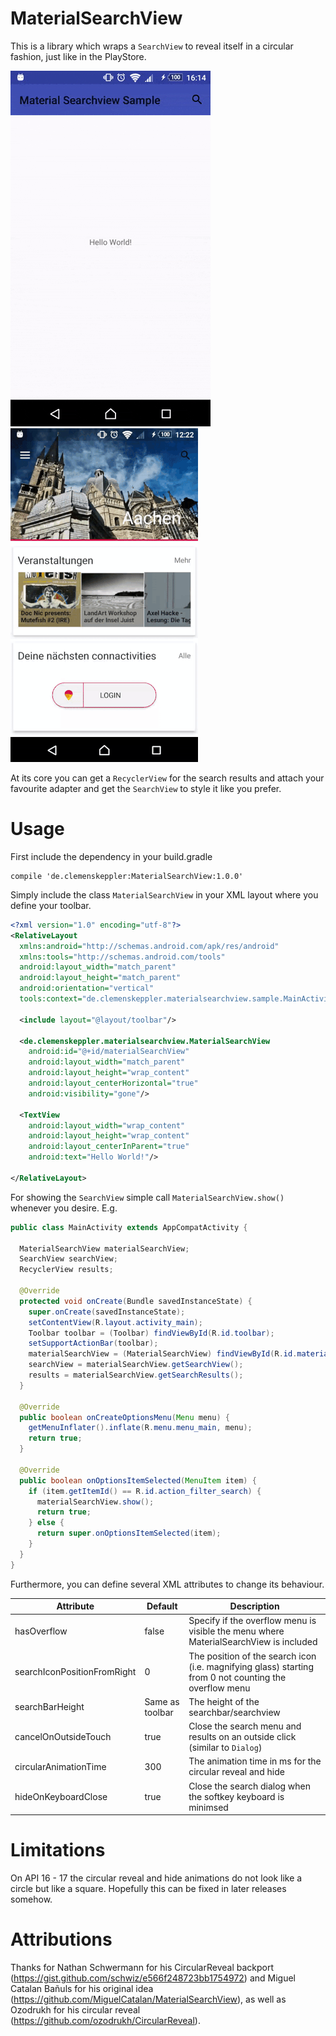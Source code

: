 # MaterialSearchView
This is a library which wraps a `SearchView` to reveal itself in a circular fashion, just like in the PlayStore.

![](/art/example_1.gif)
![](/art/example_2.gif)

At its core you can get a `RecyclerView` for the search results and attach your favourite adapter and get the 
`SearchView` to style it like you prefer.

# Usage
First include the dependency in your build.gradle
```
compile 'de.clemenskeppler:MaterialSearchView:1.0.0'
```

Simply include the class `MaterialSearchView` in your XML layout where you define your toolbar.

```xml
<?xml version="1.0" encoding="utf-8"?>
<RelativeLayout
  xmlns:android="http://schemas.android.com/apk/res/android"
  xmlns:tools="http://schemas.android.com/tools"
  android:layout_width="match_parent"
  android:layout_height="match_parent"
  android:orientation="vertical"
  tools:context="de.clemenskeppler.materialsearchview.sample.MainActivity">

  <include layout="@layout/toolbar"/>

  <de.clemenskeppler.materialsearchview.MaterialSearchView
    android:id="@+id/materialSearchView"
    android:layout_width="match_parent"
    android:layout_height="wrap_content"
    android:layout_centerHorizontal="true"
    android:visibility="gone"/>

  <TextView
    android:layout_width="wrap_content"
    android:layout_height="wrap_content"
    android:layout_centerInParent="true"
    android:text="Hello World!"/>

</RelativeLayout>
```

For showing the `SearchView` simple call `MaterialSearchView.show()` whenever you desire. E.g.

```Java
public class MainActivity extends AppCompatActivity {

  MaterialSearchView materialSearchView;
  SearchView searchView;
  RecyclerView results;

  @Override
  protected void onCreate(Bundle savedInstanceState) {
    super.onCreate(savedInstanceState);
    setContentView(R.layout.activity_main);
    Toolbar toolbar = (Toolbar) findViewById(R.id.toolbar);
    setSupportActionBar(toolbar);
    materialSearchView = (MaterialSearchView) findViewById(R.id.materialSearchView);
    searchView = materialSearchView.getSearchView();
    results = materialSearchView.getSearchResults();
  }

  @Override
  public boolean onCreateOptionsMenu(Menu menu) {
    getMenuInflater().inflate(R.menu.menu_main, menu);
    return true;
  }

  @Override
  public boolean onOptionsItemSelected(MenuItem item) {
    if (item.getItemId() == R.id.action_filter_search) {
      materialSearchView.show();
      return true;
    } else {
      return super.onOptionsItemSelected(item);
    }
  }
}
```

Furthermore, you can define
 several XML attributes to change its behaviour.
 
 | Attribute                   | Default         | Description                                                                                            |
 |-----------------------------|-----------------|--------------------------------------------------------------------------------------------------------|
 | hasOverflow                 | false           | Specify if the overflow menu is visible the menu where MaterialSearchView is included                  |
 | searchIconPositionFromRight | 0               | The position of the search icon (i.e. magnifying glass) starting from 0 not counting the overflow menu |
 | searchBarHeight             | Same as toolbar | The height of the searchbar/searchview                                                                 |
 | cancelOnOutsideTouch        | true            | Close the search menu and results on an outside click (similar to `Dialog`)                            |
 | circularAnimationTime       | 300             | The animation time in ms for the circular reveal and hide                                              |
 | hideOnKeyboardClose         | true            | Close the search dialog when the softkey keyboard is minimsed                                          |
 
 
 # Limitations
 On API 16 - 17 the circular reveal and hide animations do not look like a circle but like a square. Hopefully this 
 can be fixed in later releases somehow.
 
 # Attributions
 Thanks for Nathan Schwermann for his CircularReveal backport (https://gist.github.com/schwiz/e566f248723bb1754972) and Miguel Catalan Bañuls
 for his original idea (https://github.com/MiguelCatalan/MaterialSearchView), as well as Ozodrukh for his circular 
 reveal (https://github.com/ozodrukh/CircularReveal).